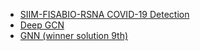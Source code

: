 * <a href = "https://github.com/Pseudo-Lab/21_covid-19"> SIIM-FISABIO-RSNA COVID-19 Detection </a>
* <a href = "https://www.kaggle.com/symyksr/openvaccine-deepergcn"> Deep GCN </a>
* <a href = "https://www.kaggle.com/youhanlee/9th-gnn"> GNN (winner solution 9th) </a>
